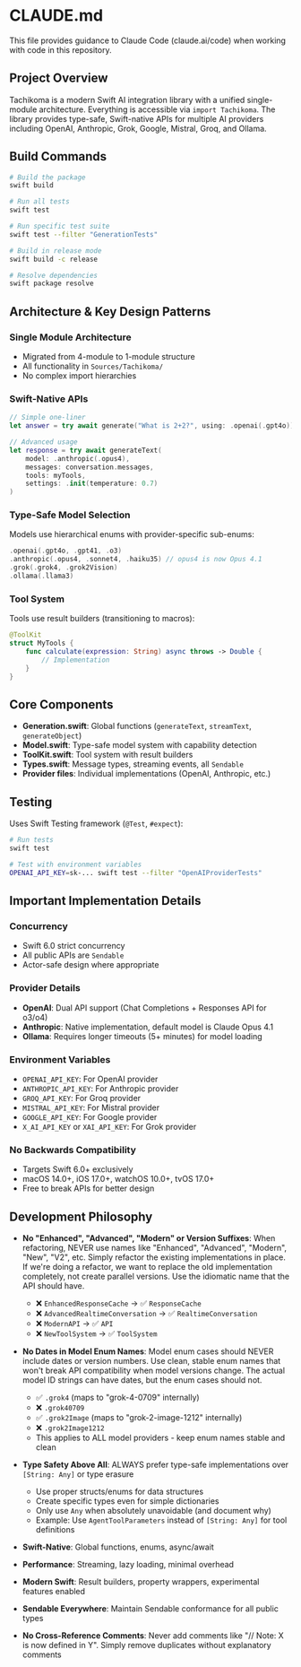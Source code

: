 # CLAUDE.md

This file provides guidance to Claude Code (claude.ai/code) when working with code in this repository.

## Project Overview

Tachikoma is a modern Swift AI integration library with a unified single-module architecture. Everything is accessible via `import Tachikoma`. The library provides type-safe, Swift-native APIs for multiple AI providers including OpenAI, Anthropic, Grok, Google, Mistral, Groq, and Ollama.

## Build Commands

```bash
# Build the package
swift build

# Run all tests
swift test

# Run specific test suite
swift test --filter "GenerationTests"

# Build in release mode
swift build -c release

# Resolve dependencies
swift package resolve
```

## Architecture & Key Design Patterns

### Single Module Architecture
- Migrated from 4-module to 1-module structure
- All functionality in `Sources/Tachikoma/`
- No complex import hierarchies

### Swift-Native APIs
```swift
// Simple one-liner
let answer = try await generate("What is 2+2?", using: .openai(.gpt4o))

// Advanced usage
let response = try await generateText(
    model: .anthropic(.opus4),
    messages: conversation.messages,
    tools: myTools,
    settings: .init(temperature: 0.7)
)
```

### Type-Safe Model Selection
Models use hierarchical enums with provider-specific sub-enums:
```swift
.openai(.gpt4o, .gpt41, .o3)
.anthropic(.opus4, .sonnet4, .haiku35) // opus4 is now Opus 4.1
.grok(.grok4, .grok2Vision)
.ollama(.llama3)
```

### Tool System
Tools use result builders (transitioning to macros):
```swift
@ToolKit
struct MyTools {
    func calculate(expression: String) async throws -> Double {
        // Implementation
    }
}
```

## Core Components

- **Generation.swift**: Global functions (`generateText`, `streamText`, `generateObject`)
- **Model.swift**: Type-safe model system with capability detection
- **ToolKit.swift**: Tool system with result builders
- **Types.swift**: Message types, streaming events, all `Sendable`
- **Provider files**: Individual implementations (OpenAI, Anthropic, etc.)

## Testing

Uses Swift Testing framework (`@Test`, `#expect`):
```bash
# Run tests
swift test

# Test with environment variables
OPENAI_API_KEY=sk-... swift test --filter "OpenAIProviderTests"
```

## Important Implementation Details

### Concurrency
- Swift 6.0 strict concurrency
- All public APIs are `Sendable`
- Actor-safe design where appropriate

### Provider Details
- **OpenAI**: Dual API support (Chat Completions + Responses API for o3/o4)
- **Anthropic**: Native implementation, default model is Claude Opus 4.1
- **Ollama**: Requires longer timeouts (5+ minutes) for model loading

### Environment Variables
- `OPENAI_API_KEY`: For OpenAI provider
- `ANTHROPIC_API_KEY`: For Anthropic provider
- `GROQ_API_KEY`: For Groq provider
- `MISTRAL_API_KEY`: For Mistral provider
- `GOOGLE_API_KEY`: For Google provider
- `X_AI_API_KEY` or `XAI_API_KEY`: For Grok provider

### No Backwards Compatibility
- Targets Swift 6.0+ exclusively
- macOS 14.0+, iOS 17.0+, watchOS 10.0+, tvOS 17.0+
- Free to break APIs for better design

## Development Philosophy

- **No "Enhanced", "Advanced", "Modern" or Version Suffixes**: When refactoring, NEVER use names like "Enhanced", "Advanced", "Modern", "New", "V2", etc. Simply refactor the existing implementations in place. If we're doing a refactor, we want to replace the old implementation completely, not create parallel versions. Use the idiomatic name that the API should have.
  - ❌ `EnhancedResponseCache` → ✅ `ResponseCache`
  - ❌ `AdvancedRealtimeConversation` → ✅ `RealtimeConversation`
  - ❌ `ModernAPI` → ✅ `API`
  - ❌ `NewToolSystem` → ✅ `ToolSystem`
  
- **No Dates in Model Enum Names**: Model enum cases should NEVER include dates or version numbers. Use clean, stable enum names that won't break API compatibility when model versions change. The actual model ID strings can have dates, but the enum cases should not.
  - ✅ `.grok4` (maps to "grok-4-0709" internally)
  - ❌ `.grok40709`
  - ✅ `.grok2Image` (maps to "grok-2-image-1212" internally)
  - ❌ `.grok2Image1212`
  - This applies to ALL model providers - keep enum names stable and clean
- **Type Safety Above All**: ALWAYS prefer type-safe implementations over `[String: Any]` or type erasure
  - Use proper structs/enums for data structures
  - Create specific types even for simple dictionaries
  - Only use `Any` when absolutely unavoidable (and document why)
  - Example: Use `AgentToolParameters` instead of `[String: Any]` for tool definitions
- **Swift-Native**: Global functions, enums, async/await
- **Performance**: Streaming, lazy loading, minimal overhead
- **Modern Swift**: Result builders, property wrappers, experimental features enabled
- **Sendable Everywhere**: Maintain Sendable conformance for all public types
- **No Cross-Reference Comments**: Never add comments like "// Note: X is now defined in Y". Simply remove duplicates without explanatory comments